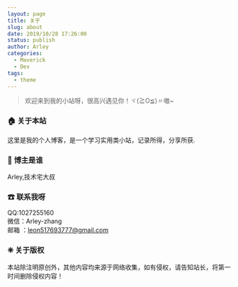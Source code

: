 ```yaml
---
layout: page
title: 关于
slug: about
date: 2019/10/28 17:26:00
status: publish
author: Arley
categories: 
  - Maverick
  - Dev
tags: 
  - theme
---
```


> 欢迎来到我的小站呀，很高兴遇见你！ヾ(≧O≦)〃嗷~

### **🏠 关于本站**

这里是我的个人博客，是一个学习实用类小站，记录所得，分享所获.

### 👨‍ **博主是谁**

Arley,技术宅大叔

###  ☎ **联系我呀**

QQ:1027255160<br>微信：Arley-zhang<br>邮箱 ：leon517693777@gmail.com

### ❈ **关于版权**

本站除注明原创外，其他内容均来源于网络收集，如有侵权，请告知站长，将第一时间删除侵权内容！
